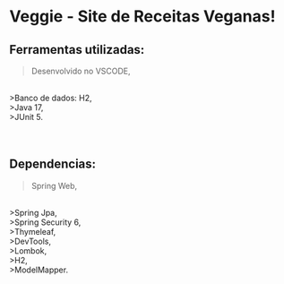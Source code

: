 # Veggie - Site de Receitas Veganas!

## Ferramentas utilizadas:
>Desenvolvido no VSCODE,
<br>
>Banco de dados: H2,
<br>
>Java 17,
<br>
>JUnit 5.
<br>

<br>
<br>


## Dependencias:
>Spring Web,
<br>
>Spring Jpa,
<br>
>Spring Security 6,
<br>
>Thymeleaf,
<br>
>DevTools,
<br>
>Lombok,
<br>
>H2,
<br>
>ModelMapper.
<br>


